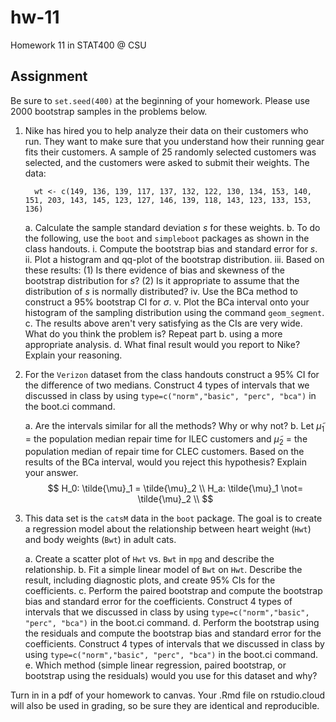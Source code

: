 # hw-11

Homework 11 in STAT400 @ CSU

## Assignment

Be sure to `set.seed(400)` at the beginning of your homework. Please use $2000$ bootstrap samples in the problems below.

1. Nike has hired you to help analyze their data on their customers who run. They want to make sure that you understand how their running gear fits their customers. A sample of 25 randomly selected customers was selected, and the customers were asked to submit their weights. The data:

    ```
      wt <- c(149, 136, 139, 117, 137, 132, 122, 130, 134, 153, 140, 151, 203, 143, 145, 123, 127, 146, 139, 118, 143, 123, 133, 153, 136)
    ```

    a. Calculate the sample standard deviation $s$ for these weights.
    b. To do the following, use the `boot` and `simpleboot` packages as shown in the class handouts.
        i. Compute the bootstrap bias and standard error for $s$.
        ii. Plot a histogram and qq-plot of the bootstrap distribution.
        iii. Based on these results: (1) Is there evidence of bias and skewness of the bootstrap distribution for $s$? (2) Is it appropriate to assume that the distribution of $s$ is normally distributed?
        iv. Use the BCa method to construct a 95% bootstrap CI for $\sigma$.
        v. Plot the BCa interval onto your histogram of the sampling distribution using the command `geom_segment`.
    c. The results above aren't very satisfying as the CIs are very wide. What do you think the problem is? Repeat part b. using a more appropriate analysis.
    d. What final result would you report to Nike? Explain your reasoning.
    
2. For the `Verizon` dataset from the class handouts construct a 95% CI for the difference of two medians. Construct 4 types of intervals that we discussed in class by using `type=c("norm","basic", "perc", "bca")` in the boot.ci command.


    a. Are the intervals similar for all the methods? Why or why not?
    b. Let $\tilde{\mu}_1$ = the population median repair time for ILEC customers and $\tilde{\mu}_2$ = the population median of repair time for CLEC customers. Based on the results of the BCa interval, would you reject this hypothesis? Explain your answer.
        $$
        H_0: \tilde{\mu}_1 = \tilde{\mu}_2 \\
        H_a: \tilde{\mu}_1 \not= \tilde{\mu}_2 \\
        $$
        
3. This data set is the `catsM` data in the `boot` package. The goal is to create a regression model about the relationship between heart weight (`Hwt`) and body weights (`Bwt`) in adult cats.

    a. Create a scatter plot of `Hwt` vs. `Bwt` in `mpg` and describe the relationship.
    b. Fit a simple linear model of `Bwt` on `Hwt`. Describe the result, including diagnostic plots, and create 95% CIs for the coefficients.
    c. Perform the paired bootstrap and compute the bootstrap bias and standard error for the coefficients. Construct 4 types of intervals that we discussed in class by using `type=c("norm","basic", "perc", "bca")` in the boot.ci command.
    d. Perform the bootstrap using the residuals and compute the bootstrap bias and standard error for the coefficients. Construct 4 types of intervals that we discussed in class by using `type=c("norm","basic", "perc", "bca")` in the boot.ci command.
    e. Which method (simple linear regression, paired bootstrap, or bootstrap using the residuals) would you use for this dataset and why?


Turn in in a pdf of your homework to canvas. Your .Rmd file on rstudio.cloud will also be used in grading, so be sure they are identical and reproducible.

